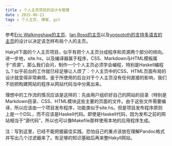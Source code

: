 ```yaml
---
title : 个人主页项目的设计与管理
date : 2015-06-21
tags : 个人主页, 博客, git
...
```


参考[Eric Walkingshaw的主页](http://web.engr.oregonstate.edu/~walkiner)、[Ian Ross的主页](http://www.skybluetrades.net)以及[yogsototh的支持多语言的主页](http://yannesposito.com/)的设计以决定该怎样布局个人的主页。

Hakyll下面的个人主页项目，似乎有把个人主页分成程序和资源两个部分的倾向。进一步地，site.hs，以及编译器属于程序，CSS、Markdown与HTML模板属于“资源”。那么我们会问，制作一个个人主页必须学会编程，特别是Haskell编程么？似乎前台的工作就已经足够让人烦了：个人主页中的CSS、HTML页面布局的设计就变得非常麻烦。鉴于所使用的后台对于个人主页没有任何直接的影响，我们不妨把构建网站的程序从网站代码当中分离出来。

理想中的工作流的情况应该是这样的：先由用户组织好自己的网站的目录（特别是Markdown目录、CSS、HTML模块这些主要的页面的文件。由于这些文件需要编译，所以应该由一个项目发布程序，功能类似于site.hs。但是项目发布程序原则上是一个DSL，而不应该是Haskell代码。即使是Haskell代码，因为发布之前的网站相当于“源代码”，所以也可以像Makefile那样使用本地的应用程序生成。

注：写到这里，已经不能把握最佳实践。恐怕自己的重点该放在理解Pandoc格式并写出几个过滤器来了。有足够的知识基础后再来整Hakyll网站。
